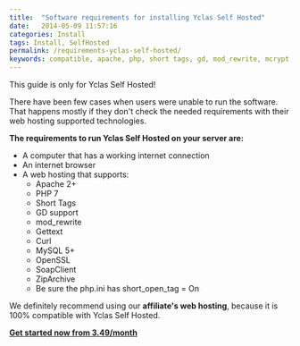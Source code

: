 ```yaml
---
title:  "Software requirements for installing Yclas Self Hosted"
date:   2014-05-09 11:57:16
categories: Install
tags: Install, SelfHosted
permalink: /requirements-yclas-self-hosted/
keywords: compatible, apache, php, short tags, gd, mod_rewrite, mcrypt, gettext, curl, mysql, hosting
---
```

<div class="alert alert-warning">
<strong><i class="glyphicon glyphicon-warning-sign"></i> </strong> This guide is only for Yclas Self Hosted!
</div>

There have been few cases when users were unable to run the software. That happens mostly if they don't check the needed requirements with their web hosting supported technologies.

**The requirements to run Yclas Self Hosted on your server are:** 

- A computer that has a working internet connection 
- An internet browser 
- A web hosting that supports:
  * Apache 2+
  * PHP 7
  * Short Tags
  * GD support
  * mod_rewrite
  * Gettext
  * Curl
  * MySQL 5+
  * OpenSSL
  * SoapClient
  * ZipArchive
  * Be sure the php.ini has short_open_tag = On

We definitely recommend using our **affiliate's web hosting**, because it is 100% compatible with Yclas Self Hosted.

**[Get started now from 3.49/month](https://yclas.com/self-hosted.html)**

